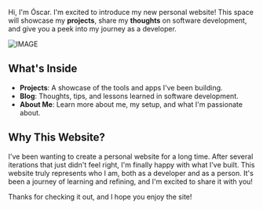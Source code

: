 Hi, I'm Óscar. I'm excited to introduce my new personal website! This space will showcase my **projects**, share my **thoughts** on software development, and give you a peek into my journey as a developer.

![IMAGE](/markdown/blog/Images/mywebsite.png)

## What's Inside

- **Projects**: A showcase of the tools and apps I've been building.
- **Blog**: Thoughts, tips, and lessons learned in software development.
- **About Me**: Learn more about me, my setup, and what I'm passionate about.

## Why This Website?

I've been wanting to create a personal website for a long time. After several iterations that just didn't feel right, I'm finally happy with what I've built. This website truly represents who I am, both as a developer and as a person. It's been a journey of learning and refining, and I'm excited to share it with you!

Thanks for checking it out, and I hope you enjoy the site!